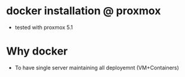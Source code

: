 
# docker installation @ proxmox

- tested with proxmox 5.1

# Why docker 
- To have single server maintaining all deployemnt (VM+Containers) 

